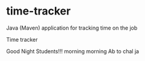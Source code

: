 # time-tracker
Java (Maven) application for tracking time on the job

Time tracker

Good Night Students!!!
morning morning
Ab to chal ja
